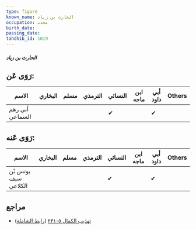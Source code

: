 ```yaml
---
type: figure
known_name: الحارث بن زياد
occupation: محدث
birth_date:
passing_date:
tahdhib_id: 1019
---
```

##### الحارث بن زياد

## رَوَى عَن:
| الاسم           | البخاري | مسلم | الترمذي | النسائي | ابن ماجه | أبي داود | Others |
| --------------- | ------- | ---- | ------- | ------- | -------- | -------- | ------ |
| أبي رهم السماعي |         |      |         | ✔       |          | ✔        |        |
## رَوَى عَنه:
| الاسم                | البخاري | مسلم | الترمذي | النسائي | ابن ماجه | أبي داود | Others |
| -------------------- | ------- | ---- | ------- | ------- | -------- | -------- | ------ |
| يونس بْن سيف الكلاعي |         |      |         | ✔       |          | ✔        |        |
## مراجع
- [تهذيب الكمال ٥-٢٣١](obsidian://open?vault=Tahdhib-al-Kamal&file=Figures/١٠١٩-الحارث%20بن%20زياد) ([رابط الشاملة](https://shamela.ws/book/3722/2309))